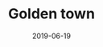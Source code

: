 ---
title: Golden town
date: 2019-06-19
id: 3
price: 35
image: ./golden_town.jpeg
description: Oil painting abstract 40x50
customField: 
    name: Pack Size
    values: [{name: 'One', priceChange: 0}, {name: 'Pack of 3', priceChange: 9.50}, {name: 'Pack of 5', priceChange: 20.00}]
---